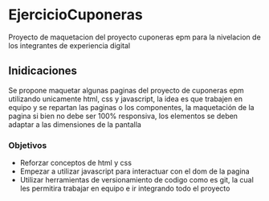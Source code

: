 # EjercicioCuponeras
Proyecto de maquetacion del proyecto cuponeras epm para la nivelacion de los integrantes de experiencia digital

## Inidicaciones
Se propone maquetar algunas paginas del proyecto de cuponeras epm utilizando unicamente html, css y javascript, la idea es que trabajen en equipo y se repartan las paginas o los componentes, la maquetación de la pagina si bien no debe ser 100% responsiva, los elementos se deben adaptar a las dimensiones de la pantalla

### Objetivos
* Reforzar conceptos de html y css
* Empezar a utilizar javascript para interactuar con el dom de la pagina
* Utilizar herramientas de versionamiento de codigo como es git, la cual les permitira trabajar en equipo e ir integrando todo el proyecto
